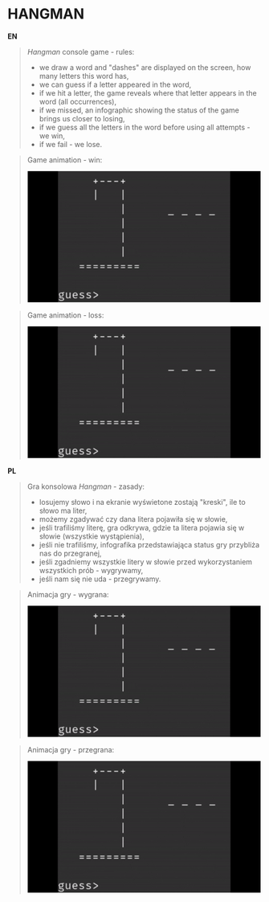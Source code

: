 # HANGMAN

**EN**
> *Hangman* console game - rules:
>
> * we draw a word and "dashes" are displayed on the screen, how many letters this word has,
> * we can guess if a letter appeared in the word,
> * if we hit a letter, the game reveals where that letter appears in the word (all occurrences),
> * if we missed, an infographic showing the status of the game brings us closer to losing,
> * if we guess all the letters in the word before using all attempts - we win,
> * if we fail - we lose.

> Game animation - win:
>
> ![Success](https://raw.githubusercontent.com/Damian3ro/Hangman/main/img/success.gif)

> Game animation - loss:
>
> ![Failure](https://raw.githubusercontent.com/Damian3ro/Hangman/main/img/fail.gif)

**PL**
> Gra konsolowa *Hangman* - zasady:
>
> * losujemy słowo i na ekranie wyświetone zostają "kreski", ile to słowo ma liter,
> * możemy zgadywać czy dana litera pojawiła się w słowie,
> * jeśli trafiliśmy literę, gra odkrywa, gdzie ta litera pojawia się w słowie (wszystkie wystąpienia),
> * jeśli nie trafiliśmy, infografika przedstawiająca status gry przybliża nas do przegranej,
> * jeśli zgadniemy wszystkie litery w słowie przed wykorzystaniem wszystkich prób - wygrywamy,
> * jeśli nam się nie uda - przegrywamy.

> Animacja gry - wygrana:
>
> ![Success](https://raw.githubusercontent.com/Damian3ro/Hangman/main/img/success.gif)

> Animacja gry - przegrana:
>
> ![Failure](https://raw.githubusercontent.com/Damian3ro/Hangman/main/img/fail.gif)